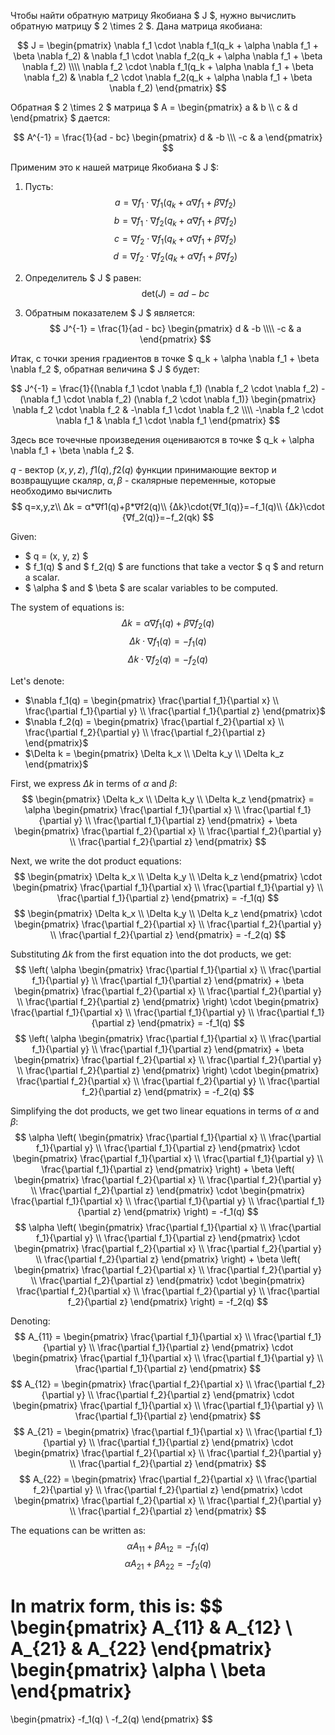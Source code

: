 

Чтобы найти обратную матрицу Якобиана $ J $, нужно вычислить обратную матрицу $ 2 \times 2 $. Дана матрица якобиана:

$$ J = \begin{pmatrix}
\nabla f_1 \cdot \nabla f_1(q_k + \alpha \nabla f_1 + \beta \nabla f_2) & \nabla f_1 \cdot \nabla f_2(q_k + \alpha \nabla f_1 + \beta \nabla f_2) \\\\
\nabla f_2 \cdot \nabla f_1(q_k + \alpha \nabla f_1 + \beta \nabla f_2) & \nabla f_2 \cdot \nabla f_2(q_k + \alpha \nabla f_1 + \beta \nabla f_2)
\end{pmatrix} $$

Обратная $ 2 \times 2 $ матрица $ A = \begin{pmatrix} a & b \\\\ c & d \end{pmatrix} $ дается:

$$ A^{-1} = \frac{1}{ad - bc} \begin{pmatrix} d & -b \\\ -c & a \end{pmatrix} $$

Применим это к нашей матрице Якобиана $ J $:

1. Пусть:
   $$
   a = \nabla f_1 \cdot \nabla f_1(q_k + \alpha \nabla f_1 + \beta \nabla f_2)
   $$
   $$
   b = \nabla f_1 \cdot \nabla f_2(q_k + \alpha \nabla f_1 + \beta \nabla f_2)
   $$
   $$
   c = \nabla f_2 \cdot \nabla f_1(q_k + \alpha \nabla f_1 + \beta \nabla f_2)
   $$
   $$
   d = \nabla f_2 \cdot \nabla f_2(q_k + \alpha \nabla f_1 + \beta \nabla f_2)
   $$

2. Определитель $ J $ равен:
   $$
   \text{det}(J) = ad - bc
   $$

3. Обратным показателем $ J $ является:
   $$
   J^{-1} = \frac{1}{ad - bc} \begin{pmatrix}
   d & -b \\\\
   -c & a
   \end{pmatrix}
   $$

Итак, с точки зрения градиентов в точке $ q_k + \alpha \nabla f_1 + \beta \nabla f_2 $, обратная величина $ J $ будет:

$$ J^{-1} = \frac{1}{(\nabla f_1 \cdot \nabla f_1) (\nabla f_2 \cdot \nabla f_2) - (\nabla f_1 \cdot \nabla f_2) (\nabla f_2 \cdot \nabla f_1)} \begin{pmatrix}
\nabla f_2 \cdot \nabla f_2 & -\nabla f_1 \cdot \nabla f_2 \\\\
-\nabla f_2 \cdot \nabla f_1 & \nabla f_1 \cdot \nabla f_1
\end{pmatrix} $$

Здесь все точечные произведения оцениваются в точке $ q_k + \alpha \nabla f_1 + \beta \nabla f_2 $.


$q$ - вектор ($x,y,z$), $f1(q),f2(q)$ функции принимающие вектор и возвращущие скаляр, $α,β$ - скалярные переменные, которые необходимо вычислить
$$
q=x,y,z\\
∆k = α*∇f1(q)+β*∇f2(q)\\
{∆k}\cdot{∇f_1(q)}=−f_1(q)\\
{∆k}\cdot {∇f_2(q)}=−f_2(qk)
$$

Given:
- $ q = (x, y, z) $
- $ f_1(q) $ and $ f_2(q) $ are functions that take a vector $ q $ and return a scalar.
- $ \alpha $ and $ \beta $ are scalar variables to be computed.

The system of equations is:
$$
\Delta k = \alpha \nabla f_1(q) + \beta \nabla f_2(q)
$$
$$
\Delta k \cdot \nabla f_1(q) = -f_1(q)
$$
$$
\Delta k \cdot \nabla f_2(q) = -f_2(q)
$$

Let's denote:
- $\nabla f_1(q) = \begin{pmatrix} \frac{\partial f_1}{\partial x} \\ \frac{\partial f_1}{\partial y} \\ \frac{\partial f_1}{\partial z} \end{pmatrix}$
- $\nabla f_2(q) = \begin{pmatrix} \frac{\partial f_2}{\partial x} \\ \frac{\partial f_2}{\partial y} \\ \frac{\partial f_2}{\partial z} \end{pmatrix}$
- $\Delta k = \begin{pmatrix} \Delta k_x \\ \Delta k_y \\ \Delta k_z \end{pmatrix}$

First, we express $\Delta k$ in terms of $\alpha$ and $\beta$:
$$
\begin{pmatrix} \Delta k_x \\ \Delta k_y \\ \Delta k_z \end{pmatrix} = \alpha \begin{pmatrix} \frac{\partial f_1}{\partial x} \\ \frac{\partial f_1}{\partial y} \\ \frac{\partial f_1}{\partial z} \end{pmatrix} + \beta \begin{pmatrix} \frac{\partial f_2}{\partial x} \\ \frac{\partial f_2}{\partial y} \\ \frac{\partial f_2}{\partial z} \end{pmatrix}
$$

Next, we write the dot product equations:
$$
\begin{pmatrix} \Delta k_x \\ \Delta k_y \\ \Delta k_z \end{pmatrix} \cdot \begin{pmatrix} \frac{\partial f_1}{\partial x} \\ \frac{\partial f_1}{\partial y} \\ \frac{\partial f_1}{\partial z} \end{pmatrix} = -f_1(q)
$$
$$
\begin{pmatrix} \Delta k_x \\ \Delta k_y \\ \Delta k_z \end{pmatrix} \cdot \begin{pmatrix} \frac{\partial f_2}{\partial x} \\ \frac{\partial f_2}{\partial y} \\ \frac{\partial f_2}{\partial z} \end{pmatrix} = -f_2(q)
$$

Substituting $\Delta k$ from the first equation into the dot products, we get:
$$
\left( \alpha \begin{pmatrix} \frac{\partial f_1}{\partial x} \\ \frac{\partial f_1}{\partial y} \\ \frac{\partial f_1}{\partial z} \end{pmatrix} + \beta \begin{pmatrix} \frac{\partial f_2}{\partial x} \\ \frac{\partial f_2}{\partial y} \\ \frac{\partial f_2}{\partial z} \end{pmatrix} \right) \cdot \begin{pmatrix} \frac{\partial f_1}{\partial x} \\ \frac{\partial f_1}{\partial y} \\ \frac{\partial f_1}{\partial z} \end{pmatrix} = -f_1(q)
$$
$$
\left( \alpha \begin{pmatrix} \frac{\partial f_1}{\partial x} \\ \frac{\partial f_1}{\partial y} \\ \frac{\partial f_1}{\partial z} \end{pmatrix} + \beta \begin{pmatrix} \frac{\partial f_2}{\partial x} \\ \frac{\partial f_2}{\partial y} \\ \frac{\partial f_2}{\partial z} \end{pmatrix} \right) \cdot \begin{pmatrix} \frac{\partial f_2}{\partial x} \\ \frac{\partial f_2}{\partial y} \\ \frac{\partial f_2}{\partial z} \end{pmatrix} = -f_2(q)
$$

Simplifying the dot products, we get two linear equations in terms of $\alpha$ and $\beta$:
$$
\alpha \left( \begin{pmatrix} \frac{\partial f_1}{\partial x} \\ \frac{\partial f_1}{\partial y} \\ \frac{\partial f_1}{\partial z} \end{pmatrix} \cdot \begin{pmatrix} \frac{\partial f_1}{\partial x} \\ \frac{\partial f_1}{\partial y} \\ \frac{\partial f_1}{\partial z} \end{pmatrix} \right) + \beta \left( \begin{pmatrix} \frac{\partial f_2}{\partial x} \\ \frac{\partial f_2}{\partial y} \\ \frac{\partial f_2}{\partial z} \end{pmatrix} \cdot \begin{pmatrix} \frac{\partial f_1}{\partial x} \\ \frac{\partial f_1}{\partial y} \\ \frac{\partial f_1}{\partial z} \end{pmatrix} \right) = -f_1(q)
$$
$$
\alpha \left( \begin{pmatrix} \frac{\partial f_1}{\partial x} \\ \frac{\partial f_1}{\partial y} \\ \frac{\partial f_1}{\partial z} \end{pmatrix} \cdot \begin{pmatrix} \frac{\partial f_2}{\partial x} \\ \frac{\partial f_2}{\partial y} \\ \frac{\partial f_2}{\partial z} \end{pmatrix} \right) + \beta \left( \begin{pmatrix} \frac{\partial f_2}{\partial x} \\ \frac{\partial f_2}{\partial y} \\ \frac{\partial f_2}{\partial z} \end{pmatrix} \cdot \begin{pmatrix} \frac{\partial f_2}{\partial x} \\ \frac{\partial f_2}{\partial y} \\ \frac{\partial f_2}{\partial z} \end{pmatrix} \right) = -f_2(q)
$$

Denoting:
$$
A_{11} = \begin{pmatrix} \frac{\partial f_1}{\partial x} \\ \frac{\partial f_1}{\partial y} \\ \frac{\partial f_1}{\partial z} \end{pmatrix} \cdot \begin{pmatrix} \frac{\partial f_1}{\partial x} \\ \frac{\partial f_1}{\partial y} \\ \frac{\partial f_1}{\partial z} \end{pmatrix}
$$
$$
A_{12} = \begin{pmatrix} \frac{\partial f_2}{\partial x} \\ \frac{\partial f_2}{\partial y} \\ \frac{\partial f_2}{\partial z} \end{pmatrix} \cdot \begin{pmatrix} \frac{\partial f_1}{\partial x} \\ \frac{\partial f_1}{\partial y} \\ \frac{\partial f_1}{\partial z} \end{pmatrix}
$$
$$
A_{21} = \begin{pmatrix} \frac{\partial f_1}{\partial x} \\ \frac{\partial f_1}{\partial y} \\ \frac{\partial f_1}{\partial z} \end{pmatrix} \cdot \begin{pmatrix} \frac{\partial f_2}{\partial x} \\ \frac{\partial f_2}{\partial y} \\ \frac{\partial f_2}{\partial z} \end{pmatrix}
$$
$$
A_{22} = \begin{pmatrix} \frac{\partial f_2}{\partial x} \\ \frac{\partial f_2}{\partial y} \\ \frac{\partial f_2}{\partial z} \end{pmatrix} \cdot \begin{pmatrix} \frac{\partial f_2}{\partial x} \\ \frac{\partial f_2}{\partial y} \\ \frac{\partial f_2}{\partial z} \end{pmatrix}
$$

The equations can be written as:
$$
\alpha A_{11} + \beta A_{12} = -f_1(q)
$$
$$
\alpha A_{21} + \beta A_{22} =
 -f_2(q)
$$

In matrix form, this is:
$$
\begin{pmatrix}
A_{11} & A_{12} \\
A_{21} & A_{22}
\end{pmatrix}
\begin{pmatrix}
\alpha \\
\beta
\end{pmatrix}
=
\begin{pmatrix}
-f_1(q) \\
-f_2(q)
\end{pmatrix}
$$

